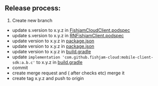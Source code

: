 ## Release process:

1. Create new branch

- update s.version to x.y.z in [FishjamCloudClient.podspec](./FishjamCloudClient.podspec)
- update s.version to x.y.z in [RNFishjamClient.podspec](./packages/react-native-client/ios/RNFishjamClient.podspec)
- update version to x.y.z in [package.json](./packages/react-native-client/package.json)
- update version to x.y.z in [package.json](./package.json)
- update version to x.y.z in [build.gradle](./packages/react-native-client/android/build.gradle)
- update `implementation 'com.github.fishjam-cloud:mobile-client-sdk:a.b.c'` to x.y.z in [build.gradle](./packages/react-native-client/android/build.gradle)
- commit
- create merge request and ( after checks etc) merge it
- create tag x.y.z and push to origin

